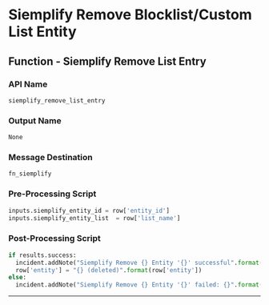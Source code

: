 <!--
    DO NOT MANUALLY EDIT THIS FILE
    THIS FILE IS AUTOMATICALLY GENERATED WITH resilient-sdk codegen
-->

# Siemplify Remove Blocklist/Custom List Entity

## Function - Siemplify Remove List Entry

### API Name
`siemplify_remove_list_entry`

### Output Name
`None`

### Message Destination
`fn_siemplify`

### Pre-Processing Script
```python
inputs.siemplify_entity_id = row['entity_id']
inputs.siemplify_entity_list  = row['list_name']
```

### Post-Processing Script
```python
if results.success:
  incident.addNote("Siemplify Remove {} Entity '{}' successful".format(row['list_name'], row['entity']))
  row['entity'] = "{} (deleted)".format(row['entity'])
else:
  incident.addNote("Siemplify Remove {} Entity '{}' failed: {}".format(row['list_name'], row['entity'], results.reason))
```

---

